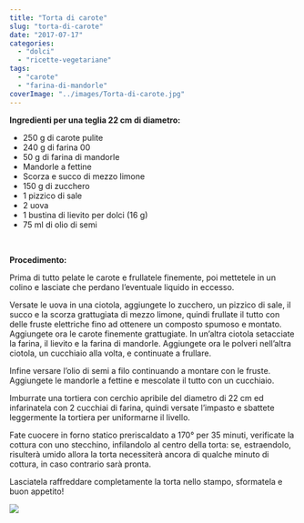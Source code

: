 ```yaml
---
title: "Torta di carote"
slug: "torta-di-carote"
date: "2017-07-17"
categories: 
  - "dolci"
  - "ricette-vegetariane"
tags: 
  - "carote"
  - "farina-di-mandorle"
coverImage: "../images/Torta-di-carote.jpg"
---
```


**Ingredienti per una teglia 22 cm di diametro:**

- 250 g di carote pulite
- 240 g di farina 00
- 50 g di farina di mandorle
- Mandorle a fettine
- Scorza e succo di mezzo limone
- 150 g di zucchero
- 1 pizzico di sale
- 2 uova
- 1 bustina di lievito per dolci (16 g)
- 75 ml di olio di semi

 

**Procedimento:**

Prima di tutto pelate le carote e frullatele finemente, poi mettetele in un colino e lasciate che perdano l’eventuale liquido in eccesso.

Versate le uova in una ciotola, aggiungete lo zucchero, un pizzico di sale, il succo e la scorza grattugiata di mezzo limone, quindi frullate il tutto con delle fruste elettriche fino ad ottenere un composto spumoso e montato. Aggiungete ora le carote finemente grattugiate. In un’altra ciotola setacciate la farina, il lievito e la farina di mandorle. Aggiungete ora le polveri nell’altra ciotola, un cucchiaio alla volta, e continuate a frullare.

Infine versare l’olio di semi a filo continuando a montare con le fruste. Aggiungete le mandorle a fettine e mescolate il tutto con un cucchiaio.

Imburrate una tortiera con cerchio apribile del diametro di 22 cm ed infarinatela con 2 cucchiai di farina, quindi versate l’impasto e sbattete leggermente la tortiera per uniformarne il livello.

Fate cuocere in forno statico preriscaldato a 170° per 35 minuti, verificate la cottura con uno stecchino, infilandolo al centro della torta: se, estraendolo, risulterà umido allora la torta necessiterà ancora di qualche minuto di cottura, in caso contrario sarà pronta.

Lasciatela raffreddare completamente la torta nello stampo, sformatela e buon appetito!

![](https://cucinadalnord.it/wp-content/uploads/2017/07/Torta-di-carote1.jpg)

